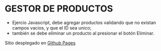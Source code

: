 # GESTOR DE PRODUCTOS

- Ejercio Javascript, debe agregar productos validando que no existan campos vacios, y que el ID sea unico; 
- también se debe eliminar un producto al presionar el botón Eliminar.

Sitio desplegado en [Github Pages](https://gutierrez-urrutia.github.io/GestorProductos/) 
